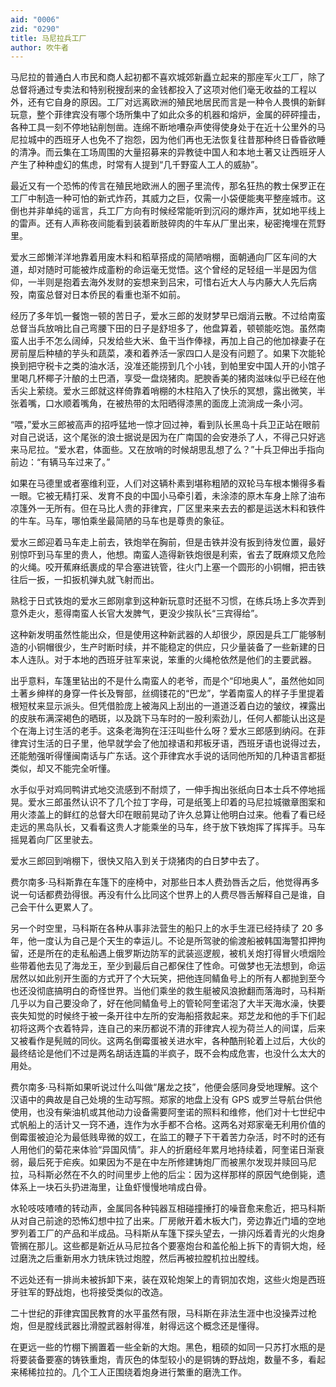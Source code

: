 ```yaml
---
aid: "0006"
zid: "0290"
title: 马尼拉兵工厂
author: 吹牛者
---
```


马尼拉的普通白人市民和商人起初都不喜欢城郊新矗立起来的那座军火工厂，除了总督将通过专卖法和特别税搜刮来的金钱都投入了这项对他们毫无收益的工程以外，还有它自身的原因。工厂对远离欧洲的殖民地居民而言是一种令人畏惧的新鲜玩意，整个菲律宾没有哪个场所集中了如此众多的机器和熔炉，金属的砰砰撞击，各种工具一刻不停地钻削刨凿。连绵不断地嘈杂声使得使身处于在近十公里外的马尼拉城中的西班牙人也免不了抱怨，因为他们再也无法恢复往昔那种终日昏昏欲睡的清净。而云集在工场周围的大量招募来的异教徒中国人和本地土著又让西班牙人产生了种种虚幻的焦虑，时常有人提到“几千野蛮人工人的威胁”。

最近又有一个恐怖的传言在殖民地欧洲人的圈子里流传，那名狂热的教士保罗正在工厂中制造一种可怕的新式炸药，其威力之巨，仅需一小袋便能夷平整座城市。这倒也并非单纯的谣言，兵工厂方向有时候经常能听到沉闷的爆炸声，犹如地平线上的雷声。还有人声称夜间能看到装着断肢碎肉的牛车从厂里出来，秘密掩埋在荒野里。

爱水三郎懒洋洋地靠着用废木料和稻草搭成的简陋哨棚，面朝通向厂区车间的大道，却对随时可能被炸成齑粉的命运毫无觉悟。这个曾经的足轻组一半是因为信仰，一半则是抱着去海外发财的妄想来到吕宋，可惜右近大人与内藤大人先后病殁，南蛮总督对日本侨民的看重也渐不如前。

经历了多年饥一餐饱一顿的苦日子，爱水三郎的发财梦早已烟消云散。不过给南蛮总督当兵放哨比自己弯腰下田的日子是舒坦多了，他盘算着，顿顿能吃饱。虽然南蛮人出手不怎么阔绰，只发给些大米、鱼干当作俸禄，再加上自己的他加禄妻子在房前屋后种植的芋头和蔬菜，凑和着养活一家四口人是没有问题了。如果下次能轮换到把守税卡之类的油水活，没准还能捞到几个小钱，到帕里安中国人开的小馆子里喝几杯椰子汁酿的土巴酒，享受一盘烧猪肉。肥腴香美的猪肉滋味似乎已经在他舌尖上萦绕。爱水三郎就这样倚靠着哨棚的木柱陷入了快乐的冥想，露出微笑，半张着嘴，口水顺着嘴角，在被热带的太阳晒得漆黑的面庞上流淌成一条小河。

“喂，”爱水三郎被高声的招呼猛地一惊才回过神，看到队长黑岛十兵卫正站在眼前对自己说话，这个尾张的浪士据说是因为在广南国的会安港杀了人，不得己只好逃来马尼拉。“爱水君，体面些。又在放哨的时候胡思乱想了么？”十兵卫伸出手指向前边：“有辆马车过来了。”

如果在马德里或者塞维利亚，人们对这辆朴素到堪称粗陋的双轮马车根本懒得多看一眼。它被无精打采、发育不良的中国小马牵引着，未涂漆的原木车身上除了油布凉篷外一无所有。但在马比人贵的菲律宾，厂区里来来去去的都是运送木料和铁件的牛车。马车，哪怕乘坐最简陋的马车也是尊贵的象征。

爱水三郎迎着马车走上前去，铁炮举在胸前，但是击铁并没有扳到待发位置，最好别惊吓到马车里的贵人，他想。南蛮人造得新铁炮很是利索，省去了既麻烦又危险的火绳。咬开蕉麻纸裹成的早合塞进铳管，往火门上塞一个圆形的小铜帽，把击铁往后一扳，一扣扳机弹丸就飞射而出。

熟稔于日式铁炮的爱水三郎刚拿到这种新玩意时还挺不习惯，在练兵场上多次弄到意外走火，惹得南蛮人长官大发脾气，更没少挨队长“三宾得给”。

这种新发明虽然性能出众，但是使用这种新武器的人却很少，原因是兵工厂能够制造的小铜帽很少，生产时断时续，并不能稳定的供应，只少量装备了一些新建的日本人连队。对于本地的西班牙驻军来说，笨重的火绳枪依然是他们的主要武器。

出乎意料，车篷里钻出的不是什么南蛮人的老爷，而是个“印地奥人”，虽然他如同土著乡绅样的身穿一件长及臀部，丝绸镂花的“巴龙”，学着南蛮人的样子手里提着根短杖来显示派头。但凭借脸庞上被海风上刮出的一道道泛着白边的皱纹，裸露出的皮肤布满深褐色的晒斑，以及跳下马车时的一股利索劲儿，任何人都能认出这是个在海上讨生活的老手。这条老海狗在汪汪叫些什么呀？爱水三郎感到纳闷。在菲律宾讨生活的日子里，他早就学会了他加禄语和邦板牙语，西班牙语也说得过去，还能勉强听得懂闽南话与广东话。这个菲律宾水手说的话同他所知的几种语言都挺类似，却又不能完全听懂。

水手似乎对鸡同鸭讲式地交流感到不耐烦了，一伸手掏出张纸向日本士兵不停地摇晃。爱水三郎虽然认识不了几个拉丁字母，可是纸笺上印着的马尼拉城徽章图案和用火漆盖上的鲜红的总督大印在眼前晃动了许久总算让他明白过来。他看了看已经走远的黑岛队长，又看看这贵人才能乘坐的马车，终于放下铁炮挥了挥挥手。马车摇晃着向厂区里驶去。

爱水三郎回到哨棚下，很快又陷入到关于烧猪肉的白日梦中去了。

费尔南多·马科斯靠在车篷下的座椅中，对那些日本人费劲唇舌之后，他觉得再多说一句话都费劲得很。再没有什么比同这个世界上的人费尽唇舌解释自己是谁，自己会干什么更累人了。

另一个时空里，马科斯在各种从事非法营生的船只上的水手生涯已经持续了 20 多年，他一度认为自己是个天生的幸运儿。不论是所驾驶的偷渡船被韩国海警扣押拘留，还是所在的走私船遇上俄罗斯边防军的武装巡逻舰，被机关炮打得冒火喷烟险些带着他去见了海龙王，至少到最后自己都保住了性命。可做梦也无法想到，命运居然以如此别开生面的方式开了个大玩笑，把他连同鲭鱼号上的所有人都抛到至今也还没彻底搞明白的奇怪世界。当他们乘坐的救生艇被风浪掀翻而落海时，马科斯几乎以为自己要没命了，好在他同鲭鱼号上的管轮阿奎诺泡了大半天海水澡，快要丧失知觉的时候终于被一条开往中左所的安海船搭救起来。郑芝龙和他的手下们起初将这两个衣着特异，连自己的来历都说不清的菲律宾人视为荷兰人的间谍，后来又被看作是髡贼的同伙。这两名倒霉蛋被关进水牢，各种酷刑轮着上过后，大伙的最终结论是他们不过是两名胡话连篇的半疯子，既不会构成危害，也没什么太大的用处。

费尔南多·马科斯如果听说过什么叫做“屠龙之技”，他便会感同身受地理解。这个汉语中的典故是自己处境的生动写照。郑家的地盘上没有 GPS 或罗兰导航台供他使用，也没有柴油机或其他动力设备需要阿奎诺的照料和维修，他们对十七世纪中式帆船上的活计又一窍不通，连作为水手都不合格。这两名对郑家毫无利用价值的倒霉蛋被迫沦为最低贱卑微的奴工，在监工的鞭子下干着苦力杂活，时不时的还有人用他们的菊花来体验“异国风情”。非人的折磨经年累月地持续着，阿奎诺日渐衰弱，最后死于疟疾。如果因为不是在中左所修建铸炮厂而被黑尔发现并赎回马尼拉，马科斯必然在不久的时间里步上他的后尘：因为这样那样的原因气绝倒毙，遗体系上一块石头扔进海里，让鱼虾慢慢地啃成白骨。

水轮吱吱喳喳的转动声，金属同各种钝器互相碰撞捶打的噪音愈来愈近，把马科斯从对自己前途的恐怖幻想中拉了出来。厂房敞开着木板大门，旁边靠近门墙的空地罗列着工厂的产品和半成品。马科斯从车篷下探头望去，一排闪烁着青光的火炮身管搁在那儿。这些都是新近从马尼拉各个要塞炮台和盖伦船上拆下的青铜大炮，经过磨洗之后重新用水力铣床铣过炮膛，然后再被拉膛机拉出膛线。

不远处还有一排尚未被拆卸下来，装在双轮炮架上的青铜加农炮，这些火炮是西班牙驻军的野战炮，也将接受类似的改造。

二十世纪的菲律宾国民教育的水平虽然有限，马科斯在非法生涯中也没操弄过枪炮，但是膛线武器比滑膛武器射得准，射得远这个概念还是懂得。

在更远一些的竹棚下搁置着一些全新的大炮。黑色，粗硕的如同一只苏打水瓶的是将要装备要塞的铸铁重炮，青灰色的体型较小的是铜铸的野战炮，数量不多，看起来稀稀拉拉的。几个工人正围绕着炮身进行繁重的磨洗工作。
